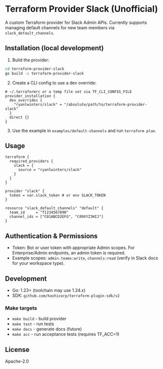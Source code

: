 # Terraform Provider Slack (Unofficial)

A custom Terraform provider for Slack Admin APIs. Currently supports managing default channels for new team members via `slack_default_channels`.

## Installation (local development)

1. Build the provider:

```bash
cd terraform-provider-slack
go build -o terraform-provider-slack
```

2. Create a CLI config to use a dev override:

```hcl
# ~/.terraformrc or a temp file set via TF_CLI_CONFIG_FILE
provider_installation {
  dev_overrides {
    "ryanlwinters/slack" = "/absolute/path/to/terraform-provider-slack"
  }
  direct {}
}
```

3. Use the example in `examples/default-channels` and run `terraform plan`.

## Usage

```hcl
terraform {
  required_providers {
    slack = {
      source = "ryanlwinters/slack"
    }
  }
}

provider "slack" {
  token = var.slack_token # or env SLACK_TOKEN
}

resource "slack_default_channels" "default" {
  team_id     = "T1234567890"
  channel_ids = ["C01ABCD2EFG", "C09XYZ3HIJ"]
}
```

## Authentication & Permissions

- Token: Bot or user token with appropriate Admin scopes. For Enterprise/Admin endpoints, an admin token is required.
- Example scopes: `admin.teams:write`, `channels:read` (verify in Slack docs for your workspace type).

## Development

- Go: 1.23+ (toolchain may use 1.24.x)
- SDK: `github.com/hashicorp/terraform-plugin-sdk/v2`

### Make targets

- `make build` - build provider
- `make test` - run tests
- `make docs` - generate docs (future)
- `make acc` - run acceptance tests (requires TF_ACC=1)

## License

Apache-2.0
